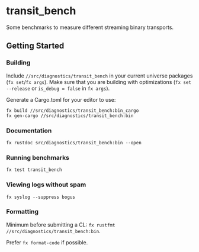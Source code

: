 # transit_bench

Some benchmarks to measure different streaming binary transports.

## Getting Started

### Building

Include `//src/diagnostics/transit_bench` in your current universe packages (`fx set`/`fx args`).
Make sure that you are building with optimizations (`fx set --release` or `is_debug = false` in
`fx args`).

Generate a Cargo.toml for your editor to use:

```
fx build //src/diagnostics/transit_bench:bin_cargo
fx gen-cargo //src/diagnostics/transit_bench:bin
```

### Documentation

`fx rustdoc src/diagnostics/transit_bench:bin --open`

### Running benchmarks

`fx test transit_bench`

### Viewing logs without spam

`fx syslog --suppress bogus`

### Formatting

Minimum before submitting a CL: `fx rustfmt //src/diagnostics/transit_bench:bin`.

Prefer `fx format-code` if possible.

